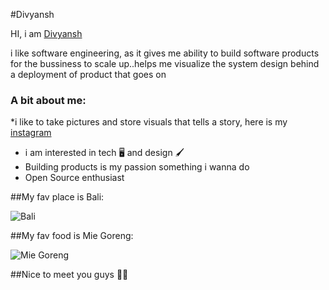 #Divyansh

HI, i am [Divyansh](https://github.com/Divyansh1011/) 

i like software engineering, as it gives me ability to build software products for the bussiness to scale up..helps me visualize the system design behind a deployment of product that goes on 

### A bit about me:

*i like to take pictures and store visuals that tells a story, here is my [instagram](https://www.instagram.com/visuals_that_tells_stories/)
* i am interested in tech 🖥️ and design 🖌️
* Building products is my passion something i wanna do 
* Open Source enthusiast 


##My fav place is Bali:

![Bali](https://image.shutterstock.com/image-photo/pura-ulun-danu-bratan-temple-600w-631736717.jpg)

##My fav food is Mie Goreng:

![Mie Goreng](https://image.shutterstock.com/image-photo/spaghetti-noodle-ingredients-close-600w-621846452.jpg)



##Nice to meet you guys 👋✨



